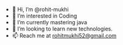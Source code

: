 - 👋 Hi, I’m @rohit-mukhi
- 👀 I’m interested in Coding
- 🌱 I’m currently mastering java
- 💞️ I’m looking to learn new technologies.
- 📫 Reach me at rohitmukhi52@gmail.com

<!---
rohit-mukhi/rohit-mukhi is a ✨ special ✨ repository because its `README.md` (this file) appears on your GitHub profile.
You can click the Preview link to take a look at your changes.
--->

